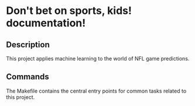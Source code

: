 # Don't bet on sports, kids! documentation!

## Description

This project applies machine learning to the world of NFL game predictions.

## Commands

The Makefile contains the central entry points for common tasks related to this project.


